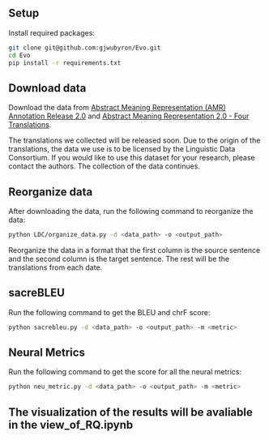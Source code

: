 ## Setup

Install required packages:

```bash
git clone git@github.com:gjwubyron/Evo.git
cd Evo
pip install -r requirements.txt
```
## Download data


Download the data from [Abstract Meaning Representation (AMR) Annotation Release 2.0](https://catalog.ldc.upenn.edu/LDC2017T10) and [Abstract Meaning Representation 2.0 - Four Translations](https://catalog.ldc.upenn.edu/LDC2020T07).

The translations we collected will be released soon. Due to the origin of the translations, the data we use is to be licensed by the Linguistic Data Consortium. If you would like to use this dataset for your research, please contact the authors. The collection of the data continues.

## Reorganize data
After downloading the data, run the following command to reorganize the data:

```bash
python LDC/organize_data.py -d <data_path> -o <output_path>
```

Reorganize the data in a format that the first column is the source sentence and the second column is the target sentence. The rest will be the translations from each date.

## sacreBLEU

Run the following command to get the BLEU and chrF score:

```bash
python sacrebleu.py -d <data_path> -o <output_path> -m <metric>
```

## Neural Metrics

Run the following command to get the score for all the neural metrics:

```bash
python neu_metric.py -d <data_path> -o <output_path> -m <metric>
```

## The visualization of the results will be avaliable in the view_of_RQ.ipynb




